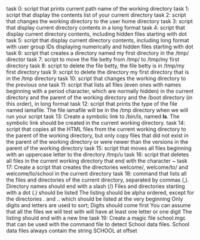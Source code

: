 task 0: script that prints current path name of the working directory
task 1: script that display the contents list of your current directory
task 2: script that changes the working directory to the user home directory
task 3: script that display current directory contents in a long format
task 4: script that display current directory contents, including hidden files starting with dot
task 5: script that display current directory contents, including long format with user group IDs displaying numerically and hidden files starting with dot
task 6: script that creates a directory named my first directory in the /tmp/ director
task 7: script to move the file betty from /tmp/ to /tmp/my first directory
task 8: script to delete the file betty, the file betty is in /tmp/my first directory
task 9: script to delete the directory my first directory that is in the /tmp directory
task 10: script that changes the working directory to the previous one
task 11: script that lists all files (even ones with names beginning with a period character, which are normally hidden) in the current directory and the parent of the working directory and the /boot directory (in this order), in long format
task 12: script that prints the type of the file named iamafile. The file iamafile will be in the /tmp directory when we will run your script
task 13: Create a symbolic link to /bin/ls, named __ls__. The symbolic link should be created in the current working directory.
task 14: script that copies all the HTML files from the current working directory to the parent of the working directory, but only copy files that did not exist in the parent of the working directory or were newer than the versions in the parent of the working directory
task 15: script that moves all files beginning with an uppercase letter to the directory /tmp/u
task 16: script that deletes all files in the current working directory that end with the character ~
task 17: Create a script that creates the directories welcome/, welcome/to/ and welcome/to/school in the current directory
task 18: command that lists all the files and directories of the current directory, separated by commas (,).
Directory names should end with a slash (/)
Files and directories starting with a dot (.) should be listed
The listing should be alpha ordered, except for the directories . and .. which should be listed at the very beginning
Only digits and letters are used to sort; Digits should come first
You can assume that all the files we will test with will have at least one letter or one digit
The listing should end with a new line
task 19: Create a magic file school.mgc that can be used with the command file to detect School data files. School data files always contain the string SCHOOL at offset
